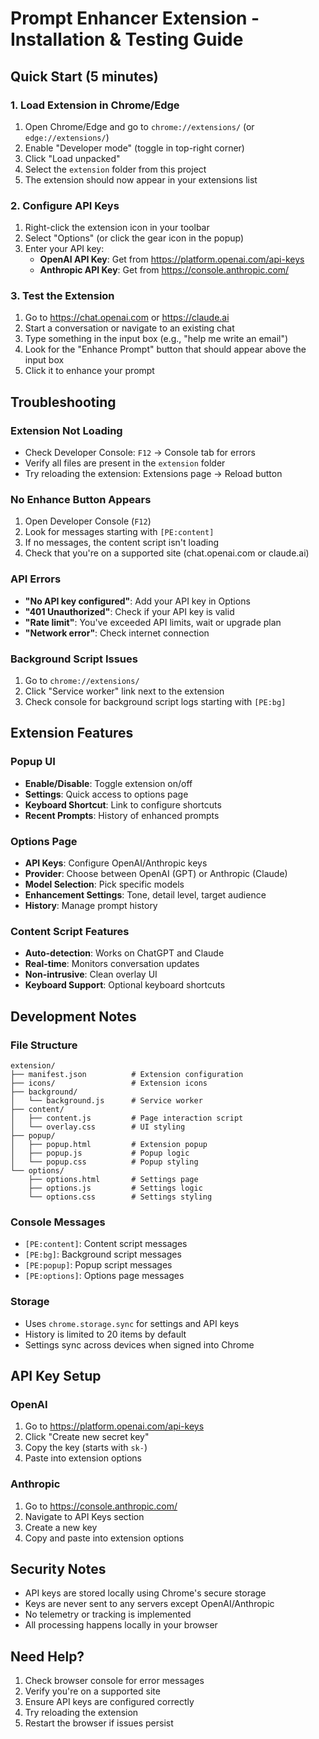 # Prompt Enhancer Extension - Installation & Testing Guide

## Quick Start (5 minutes)

### 1. Load Extension in Chrome/Edge

1. Open Chrome/Edge and go to `chrome://extensions/` (or `edge://extensions/`)
2. Enable "Developer mode" (toggle in top-right corner)
3. Click "Load unpacked"
4. Select the `extension` folder from this project
5. The extension should now appear in your extensions list

### 2. Configure API Keys

1. Right-click the extension icon in your toolbar
2. Select "Options" (or click the gear icon in the popup)
3. Enter your API key:
   - **OpenAI API Key**: Get from https://platform.openai.com/api-keys
   - **Anthropic API Key**: Get from https://console.anthropic.com/

### 3. Test the Extension

1. Go to https://chat.openai.com or https://claude.ai
2. Start a conversation or navigate to an existing chat
3. Type something in the input box (e.g., "help me write an email")
4. Look for the "Enhance Prompt" button that should appear above the input box
5. Click it to enhance your prompt

## Troubleshooting

### Extension Not Loading
- Check Developer Console: `F12` → Console tab for errors
- Verify all files are present in the `extension` folder
- Try reloading the extension: Extensions page → Reload button

### No Enhance Button Appears
1. Open Developer Console (`F12`)
2. Look for messages starting with `[PE:content]`
3. If no messages, the content script isn't loading
4. Check that you're on a supported site (chat.openai.com or claude.ai)

### API Errors
- **"No API key configured"**: Add your API key in Options
- **"401 Unauthorized"**: Check if your API key is valid
- **"Rate limit"**: You've exceeded API limits, wait or upgrade plan
- **"Network error"**: Check internet connection

### Background Script Issues
1. Go to `chrome://extensions/`
2. Click "Service worker" link next to the extension
3. Check console for background script logs starting with `[PE:bg]`

## Extension Features

### Popup UI
- **Enable/Disable**: Toggle extension on/off
- **Settings**: Quick access to options page
- **Keyboard Shortcut**: Link to configure shortcuts
- **Recent Prompts**: History of enhanced prompts

### Options Page
- **API Keys**: Configure OpenAI/Anthropic keys
- **Provider**: Choose between OpenAI (GPT) or Anthropic (Claude)
- **Model Selection**: Pick specific models
- **Enhancement Settings**: Tone, detail level, target audience
- **History**: Manage prompt history

### Content Script Features
- **Auto-detection**: Works on ChatGPT and Claude
- **Real-time**: Monitors conversation updates
- **Non-intrusive**: Clean overlay UI
- **Keyboard Support**: Optional keyboard shortcuts

## Development Notes

### File Structure
```
extension/
├── manifest.json          # Extension configuration
├── icons/                 # Extension icons
├── background/
│   └── background.js      # Service worker
├── content/
│   ├── content.js         # Page interaction script
│   └── overlay.css        # UI styling
├── popup/
│   ├── popup.html         # Extension popup
│   ├── popup.js           # Popup logic
│   └── popup.css          # Popup styling
└── options/
    ├── options.html       # Settings page
    ├── options.js         # Settings logic
    └── options.css        # Settings styling
```

### Console Messages
- `[PE:content]`: Content script messages
- `[PE:bg]`: Background script messages
- `[PE:popup]`: Popup script messages
- `[PE:options]`: Options page messages

### Storage
- Uses `chrome.storage.sync` for settings and API keys
- History is limited to 20 items by default
- Settings sync across devices when signed into Chrome

## API Key Setup

### OpenAI
1. Go to https://platform.openai.com/api-keys
2. Click "Create new secret key"
3. Copy the key (starts with `sk-`)
4. Paste into extension options

### Anthropic
1. Go to https://console.anthropic.com/
2. Navigate to API Keys section
3. Create a new key
4. Copy and paste into extension options

## Security Notes

- API keys are stored locally using Chrome's secure storage
- Keys are never sent to any servers except OpenAI/Anthropic
- No telemetry or tracking is implemented
- All processing happens locally in your browser

## Need Help?

1. Check browser console for error messages
2. Verify you're on a supported site
3. Ensure API keys are configured correctly
4. Try reloading the extension
5. Restart the browser if issues persist 